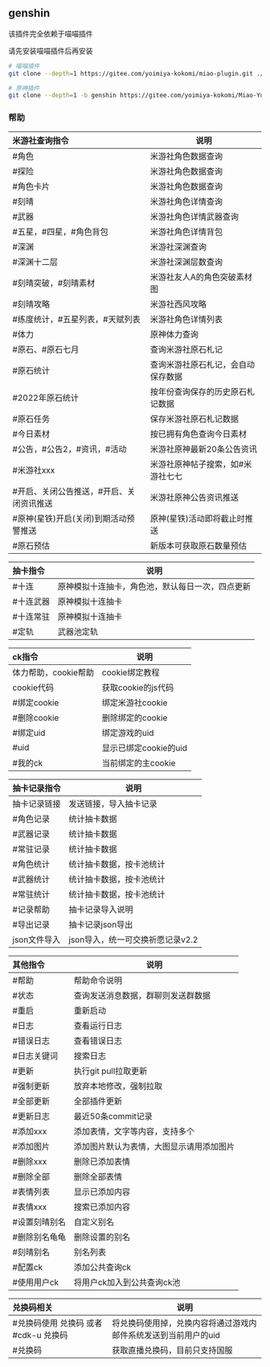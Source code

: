 ## genshin

该插件完全依赖于喵喵插件

请先安装喵喵插件后再安装

```sh
# 喵喵插件
git clone --depth=1 https://gitee.com/yoimiya-kokomi/miao-plugin.git ./plugins/miao-plugin/
```

```sh
# 原神插件
git clone --depth=1 -b genshin https://gitee.com/yoimiya-kokomi/Miao-Yunzai.git ./plugins/genshin/
```

### 帮助

| 米游社查询指令                           | 说明                               |
| :--------------------------------------- | ---------------------------------- |
| #角色                                    | 米游社角色数据查询                 |
| #探险                                    | 米游社角色数据查询                 |
| #角色卡片                                | 米游社角色数据查询                 |
| #刻晴                                    | 米游社角色详情查询                 |
| #武器                                    | 米游社角色详情武器查询             |
| #五星，#四星，#角色背包                  | 米游社角色详情背包                 |
| #深渊                                    | 米游社深渊查询                     |
| #深渊十二层                              | 米游社深渊层数查询                 |
| #刻晴突破，#刻晴素材                     | 米游社友人A的角色突破素材图        |
| #刻晴攻略                                | 米游社西风攻略                     |
| #练度统计，#五星列表，#天赋列表          | 米游社角色详情列表                 |
| #体力                                    | 原神体力查询                       |
| #原石、#原石七月                         | 查询米游社原石札记                 |
| #原石统计                                | 查询米游社原石札记，会自动保存数据 |
| #2022年原石统计                          | 按年份查询保存的历史原石札记数据   |
| #原石任务                                | 保存米游社原石札记数据             |
| #今日素材                                | 按已拥有角色查询今日素材           |
| #公告，#公告2，#资讯，#活动              | 米游社原神最新20条公告资讯         |
| #米游社xxx                               | 米游社原神帖子搜索，如#米游社七七  |
| #开启、关闭公告推送，#开启、关闭资讯推送 | 米游社原神公告资讯推送             |
| #原神(星铁)开启(关闭)到期活动预警推送    | 原神(星铁)活动即将截止时推送       |
| #原石预估                                | 新版本可获取原石数量预估           |

| 抽卡指令  | 说明                                             |
| :-------- | ------------------------------------------------ |
| #十连     | 原神模拟十连抽卡，角色池，默认每日一次，四点更新 |
| #十连武器 | 原神模拟十连抽卡                                 |
| #十连常驻 | 原神模拟十连抽卡                                 |
| #定轨     | 武器池定轨                                       |

| ck指令               | 说明                  |
| :------------------- | --------------------- |
| 体力帮助，cookie帮助 | cookie绑定教程        |
| cookie代码           | 获取cookie的js代码    |
| #绑定cookie          | 绑定米游社cookie      |
| #删除cookie          | 删除绑定的cookie      |
| #绑定uid             | 绑定游戏的uid         |
| #uid                 | 显示已绑定cookie的uid |
| #我的ck              | 当前绑定的主cookie    |

| 抽卡记录指令 | 说明                             |
| :----------- | -------------------------------- |
| 抽卡记录链接 | 发送链接，导入抽卡记录           |
| #角色记录    | 统计抽卡数据                     |
| #武器记录    | 统计抽卡数据                     |
| #常驻记录    | 统计抽卡数据                     |
| #角色统计    | 统计抽卡数据，按卡池统计         |
| #武器统计    | 统计抽卡数据，按卡池统计         |
| #常驻统计    | 统计抽卡数据，按卡池统计         |
| #记录帮助    | 抽卡记录导入说明                 |
| #导出记录    | 抽卡记录json导出                 |
| json文件导入 | json导入，统一可交换祈愿记录v2.2 |

| 其他指令      | 说明                                     |
| :------------ | ---------------------------------------- |
| #帮助         | 帮助命令说明                             |
| #状态         | 查询发送消息数据，群聊则发送群数据       |
| #重启         | 重新启动                                 |
| #日志         | 查看运行日志                             |
| #错误日志     | 查看错误日志                             |
| #日志关键词   | 搜索日志                                 |
| #更新         | 执行git pull拉取更新                     |
| #强制更新     | 放弃本地修改，强制拉取                   |
| #全部更新     | 全部插件更新                             |
| #更新日志     | 最近50条commit记录                       |
| #添加xxx      | 添加表情，文字等内容，支持多个           |
| #添加图片     | 添加图片默认为表情，大图显示请用添加图片 |
| #删除xxx      | 删除已添加表情                           |
| #删除全部     | 删除全部表情                             |
| #表情列表     | 显示已添加内容                           |
| #表情xxx      | 搜索已添加内容                           |
| #设置刻晴别名 | 自定义别名                               |
| #删除别名龟龟 | 删除设置的别名                           |
| #刻晴别名     | 别名列表                                 |
| #配置ck       | 添加公共查询ck                           |
| #使用用户ck   | 将用户ck加入到公共查询ck池               |

| 兑换码相关                            | 说明                                                            |
| :------------------------------------ | --------------------------------------------------------------- |
| #兑换码使用 兑换码 或者 #cdk-u 兑换码 | 将兑换码使用掉，兑换内容将通过游戏内邮件系统发送到当前用户的uid |
| #兑换码                               | 获取直播兑换码，目前只支持国服                                  |

